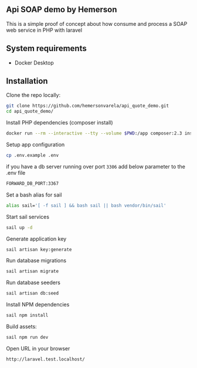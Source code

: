 ## Api SOAP demo by Hemerson
This is a simple proof of concept about how consume and process a SOAP web service in PHP with laravel

## System requirements
- Docker Desktop

## Installation

Clone the repo locally:

```sh
git clone https://github.com/hemersonvarela/api_quote_demo.git
cd api_quote_demo/
```

Install PHP dependencies (composer install)
```sh
docker run --rm --interactive --tty --volume $PWD:/app composer:2.3 install
```

Setup app configuration
```sh
cp .env.example .env
```

if you have a db server running over port `3306` add below parameter to the .env file 
```sh
FORWARD_DB_PORT:3367
```
Set a bash alias for sail
```sh
alias sail='[ -f sail ] && bash sail || bash vendor/bin/sail'
```

Start sail services
```sh
sail up -d
```

Generate application key
```sh
sail artisan key:generate
```

Run database migrations
```sh
sail artisan migrate
```

Run database seeders
```sh
sail artisan db:seed
```

Install NPM dependencies
```sh
sail npm install
```

Build assets:

```sh
sail npm run dev
```

Open URL in your browser
```sh
http://laravel.test.localhost/
```
